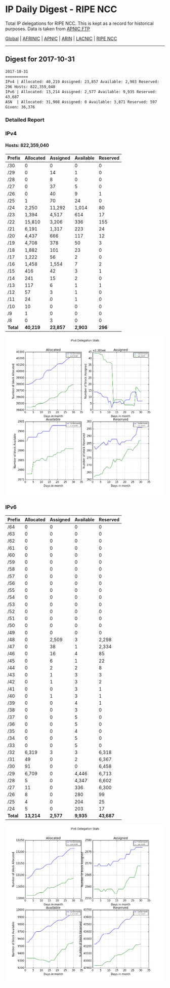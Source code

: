 # IP Daily Digest - RIPE NCC

Total IP delegations for RIPE NCC. This is kept as a record for historical purposes. Data is taken from [APNIC FTP](https://ftp.apnic.net/)

[Global](https://github.com/csmets/IP-Daily-Digest) | [AFRINIC](https://github.com/csmets/IP-Daily-Digest/tree/master/archives/AFRINIC) | [APNIC](https://github.com/csmets/IP-Daily-Digest/tree/master/archives/APNIC) | [ARIN](https://github.com/csmets/IP-Daily-Digest/tree/master/archives/ARIN) | [LACNIC](https://github.com/csmets/IP-Daily-Digest/tree/master/archives/LACNIC) | [RIPE NCC](https://github.com/csmets/IP-Daily-Digest/tree/master/archives/RIPE_NCC)

---

## Digest for 2017-10-31
```
2017-10-31
==========
IPv4 | Allocated: 40,219 Assigned: 23,857 Available: 2,903 Reserved: 296 Hosts: 822,359,040
IPv6 | Allocated: 13,214 Assigned: 2,577 Available: 9,935 Reserved: 43,687
ASN  | Allocated: 31,908 Assigned: 0 Available: 3,871 Reserved: 597 Given: 36,376
```

### Detailed Report

### IPv4

#### Hosts: **822,359,040**

| Prefix | Allocated | Assigned | Available | Reserved |
| ----- | ----- | ----- | ----- | ----- |
| /30 | 0 | 0 | 0 | 0 |
| /29 | 0 | 14 | 1 | 0 |
| /28 | 0 | 8 | 0 | 0 |
| /27 | 0 | 37 | 5 | 0 |
| /26 | 0 | 40 | 9 | 1 |
| /25 | 1 | 70 | 24 | 0 |
| /24 | 2,250 | 11,292 | 1,014 | 80 |
| /23 | 1,394 | 4,517 | 614 | 17 |
| /22 | 15,810 | 3,206 | 336 | 155 |
| /21 | 6,191 | 1,317 | 223 | 24 |
| /20 | 4,437 | 666 | 117 | 12 |
| /19 | 4,708 | 378 | 50 | 3 |
| /18 | 1,882 | 101 | 23 | 0 |
| /17 | 1,222 | 56 | 2 | 0 |
| /16 | 1,458 | 1,554 | 7 | 2 |
| /15 | 416 | 42 | 3 | 1 |
| /14 | 241 | 15 | 2 | 0 |
| /13 | 117 | 6 | 1 | 1 |
| /12 | 57 | 3 | 1 | 0 |
| /11 | 24 | 0 | 1 | 0 |
| /10 | 10 | 0 | 0 | 0 |
| /9 | 1 | 0 | 0 | 0 |
| /8 | 0 | 3 | 0 | 0 |
| **Total** | **40,219** | **23,857** | **2,903** | **296** |

![ipv4-stats](ipv4-figure.png)

### IPv6

| Prefix | Allocated | Assigned | Available | Reserved |
| ----- | ----- | ----- | ----- | ----- |
| /64 | 0 | 0 | 0 | 0 |
| /63 | 0 | 0 | 0 | 0 |
| /62 | 0 | 0 | 0 | 0 |
| /61 | 0 | 0 | 0 | 0 |
| /60 | 0 | 0 | 0 | 0 |
| /59 | 0 | 0 | 0 | 0 |
| /58 | 0 | 0 | 0 | 0 |
| /57 | 0 | 0 | 0 | 0 |
| /56 | 0 | 0 | 0 | 0 |
| /55 | 0 | 0 | 0 | 0 |
| /54 | 0 | 0 | 0 | 0 |
| /53 | 0 | 0 | 0 | 0 |
| /52 | 0 | 0 | 0 | 0 |
| /51 | 0 | 0 | 0 | 0 |
| /50 | 0 | 0 | 0 | 0 |
| /49 | 0 | 0 | 0 | 0 |
| /48 | 0 | 2,509 | 3 | 2,298 |
| /47 | 0 | 38 | 1 | 2,334 |
| /46 | 0 | 16 | 4 | 85 |
| /45 | 0 | 6 | 1 | 22 |
| /44 | 0 | 2 | 2 | 8 |
| /43 | 0 | 1 | 3 | 3 |
| /42 | 0 | 1 | 3 | 2 |
| /41 | 0 | 0 | 3 | 1 |
| /40 | 0 | 1 | 3 | 1 |
| /39 | 0 | 0 | 4 | 1 |
| /38 | 0 | 0 | 3 | 0 |
| /37 | 0 | 0 | 5 | 0 |
| /36 | 0 | 0 | 5 | 0 |
| /35 | 0 | 0 | 4 | 0 |
| /34 | 0 | 0 | 5 | 0 |
| /33 | 0 | 0 | 5 | 0 |
| /32 | 6,319 | 3 | 3 | 6,318 |
| /31 | 49 | 0 | 2 | 6,367 |
| /30 | 91 | 0 | 0 | 6,458 |
| /29 | 6,709 | 0 | 4,446 | 6,713 |
| /28 | 5 | 0 | 4,347 | 6,602 |
| /27 | 11 | 0 | 336 | 6,300 |
| /26 | 8 | 0 | 280 | 99 |
| /25 | 4 | 0 | 204 | 25 |
| /24 | 5 | 0 | 203 | 17 |
| **Total** | **13,214** | **2,577** | **9,935** | **43,687** |

![ipv6-stats](ipv6-figure.png)